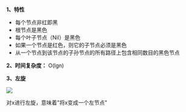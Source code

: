 **1、特性**
* 每个节点非红即黑
* 根节点是黑色
* 每个叶子节点（Nil）是黑色
* 如果一个节点是红色，则它的子节点必须是黑色
* 从一个节点到该节点的子孙节点的所有路径上包含相同数目的黑色节点

**2、时间复杂度：** O(lgn)

**3、左旋**

![](https://github.com/c-agam/notes/blob/master/images/%E5%B7%A6%E6%97%8B.png)

对x进行左旋，意味着"将x变成一个左节点"
